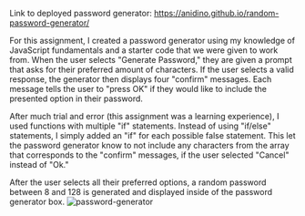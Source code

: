 Link to deployed password generator: https://anidino.github.io/random-password-generator/

For this assignment, I created a password generator using my knowledge of JavaScript fundamentals and a starter code that we were given to work from. When the user selects "Generate Password," they are given a prompt that asks for their preferred amount of characters. If the user selects a valid response, the generator then displays four "confirm" messages. Each message tells the user to "press OK" if they would like to include the presented option in their password. 

After much trial and error (this assignment was a learning experience), I used functions with multiple "if" statements. Instead of using "if/else" statements, I simply added an "if" for each possible false statement. This let the password generator know to not include any characters from the array that corresponds to the "confirm" messages, if the user selected "Cancel" instead of "Ok." 

After the user selects all their preferred options, a random password between 8 and 128 is generated and displayed inside of the password generator box. ![password-generator](https://user-images.githubusercontent.com/84213096/120931340-18ad5d00-c6bf-11eb-88ed-1ae5e33e3a25.jpg)

